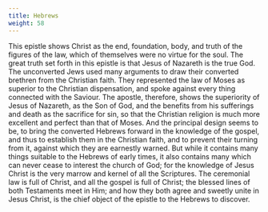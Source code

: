 ```yaml
---
title: Hebrews
weight: 58
---
```


This epistle shows Christ as the end, foundation, body, and truth of the figures of the law, which of themselves were no virtue for the soul. The great truth set forth in this epistle is that Jesus of Nazareth is the true God. The unconverted Jews used many arguments to draw their converted brethren from the Christian faith. They represented the law of Moses as superior to the Christian dispensation, and spoke against every thing connected with the Saviour. The apostle, therefore, shows the superiority of Jesus of Nazareth, as the Son of God, and the benefits from his sufferings and death as the sacrifice for sin, so that the Christian religion is much more excellent and perfect than that of Moses. And the principal design seems to be, to bring the converted Hebrews forward in the knowledge of the gospel, and thus to establish them in the Christian faith, and to prevent their turning from it, against which they are earnestly warned. But while it contains many things suitable to the Hebrews of early times, it also contains many which can never cease to interest the church of God; for the knowledge of Jesus Christ is the very marrow and kernel of all the Scriptures. The ceremonial law is full of Christ, and all the gospel is full of Christ; the blessed lines of both Testaments meet in Him; and how they both agree and sweetly unite in Jesus Christ, is the chief object of the epistle to the Hebrews to discover.
